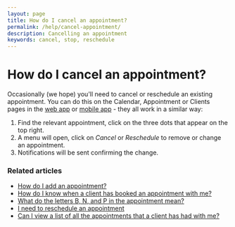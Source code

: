 ```yaml
---
layout: page
title: How do I cancel an appointment?
permalink: /help/cancel-appointment/
description: Cancelling an appointment
keywords: cancel, stop, reschedule
---
```


# How do I cancel an appointment?

Occasionally (we hope) you'll need to cancel or reschedule an existing appointment. You can do this on the Calendar, Appointment or Clients pages in the [web app](https://app.appointmentguru.co) or [mobile app](is-there-a-mobile-app) - they all work in a similar way:

1. Find the relevant appointment, click on the three dots that appear on the top right.
2. A menu will open, click on *Cancel* or *Reschedule* to remove or change an appointment.
3. Notifications will be sent confirming the change.

### Related articles

* [How do I add an appointment?](/help/add-an-appointment)
* [How do I know when a client has booked an appointment with me?](/help/how-do-I-know-when-an-appointment-has-been-booked)
* [What do the letters B, N, and P in the appointment mean?](/help/appointment-status)
* [I need to reschedule an appointment](/help/reschedule-appointment)
* [Can I view a list of all the appointments that a client has had with me?](/help/view-list-of-appointments)
